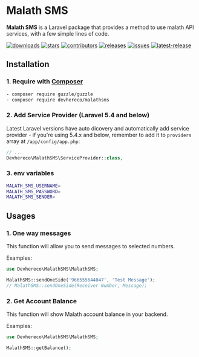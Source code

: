 # Malath SMS 
**Malath SMS** is a Laravel package that provides a method to use malath API services, with a few simple lines of code.

[![downloads](https://badgen.net//packagist/dt/devhereco/malathsms)](https://packagist.org/packages/devhereco/malathsms)
[![stars](https://badgen.net/github/stars/devhereco/Malath-SMS-Package)](https://github.com/devhereco/Malath-SMS-Package)
[![contributors](https://badgen.net/github/contributors/devhereco/Malath-SMS-Package)](https://github.com/devhereco/Malath-SMS-Package)
[![releases](https://badgen.net/github/releases/devhereco/Malath-SMS-Package)](https://github.com/devhereco/Malath-SMS-Package)
[![issues](https://badgen.net/github/open-issues/devhereco/Malath-SMS-Package)](https://github.com/devhereco/Malath-SMS-Package)
[![latest-release](https://badgen.net/packagist/v/devhereco/malathsms/latest)](https://packagist.org/packages/devhereco/malathsms)

## Installation

### 1. Require with [Composer](https://getcomposer.org/)
```sh
- composer require guzzle/guzzle
- composer require devhereco/malathsms
```

### 2. Add Service Provider (Laravel 5.4 and below)

Latest Laravel versions have auto dicovery and automatically add service provider - if you're using 5.4.x and below, remember to add it to `providers` array at `/app/config/app.php`:

```php
// ...
Devhereco\MalathSMS\ServiceProvider::class,
```

### 3. env variables

```sh
MALATH_SMS_USERNAME=
MALATH_SMS_PASSWORD=
MALATH_SMS_SENDER=
```

## Usages

### 1. One way messages
This function will allow you to send messages to selected numbers.

Examples:
```php
use Devhereco\MalathSMS\MalathSMS;

MalathSMS::sendOneSide('966555644047', 'Test Message');
// MalathSMS::sendOneSide(Receiver Number, Message);
```

### 2. Get Account Balance
This function will show Malath account balance in your backend.

Examples:
```php
use Devhereco\MalathSMS\MalathSMS;

MalathSMS::getBalance();
```
